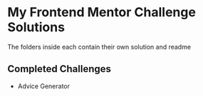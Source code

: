 # My Frontend Mentor Challenge Solutions

The folders inside each contain their own solution and readme

## Completed Challenges

- Advice Generator 
